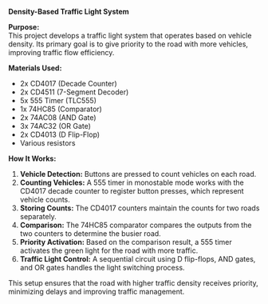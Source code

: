**Density-Based Traffic Light System**

**Purpose:**  
This project develops a traffic light system that operates based on vehicle density. Its primary goal is to give priority to the road with more vehicles, improving traffic flow efficiency.

**Materials Used:**  
- 2x CD4017 (Decade Counter)  
- 2x CD4511 (7-Segment Decoder)  
- 5x 555 Timer (TLC555)  
- 1x 74HC85 (Comparator)  
- 2x 74AC08 (AND Gate)  
- 3x 74AC32 (OR Gate)  
- 2x CD4013 (D Flip-Flop)  
- Various resistors  

**How It Works:**  
1. **Vehicle Detection:** Buttons are pressed to count vehicles on each road.  
2. **Counting Vehicles:** A 555 timer in monostable mode works with the CD4017 decade counter to register button presses, which represent vehicle counts.  
3. **Storing Counts:** The CD4017 counters maintain the counts for two roads separately.  
4. **Comparison:** The 74HC85 comparator compares the outputs from the two counters to determine the busier road.  
5. **Priority Activation:** Based on the comparison result, a 555 timer activates the green light for the road with more traffic.  
6. **Traffic Light Control:** A sequential circuit using D flip-flops, AND gates, and OR gates handles the light switching process.  

This setup ensures that the road with higher traffic density receives priority, minimizing delays and improving traffic management.
